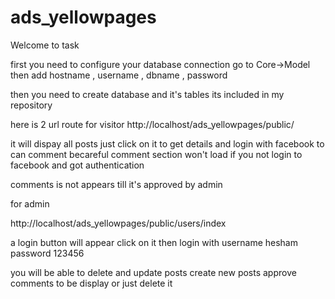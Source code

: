 # ads_yellowpages
Welcome to task 

first you need to configure your database connection 
go to Core->Model then add hostname , username , dbname , password 

then you need to create database and it's tables its included in my repository 

here is 2 url route 
for visitor 
http://localhost/ads_yellowpages/public/

it will dispay all posts just click on it to get details and login with facebook to can comment 
becareful comment section won't load if you not login to facebook and got authentication 

comments is not appears till it's approved by admin

for admin 

http://localhost/ads_yellowpages/public/users/index

a login button will appear click on it then login with 
username hesham
password 123456

you will be able to delete and update posts
create new posts
approve comments to be display or just delete it

